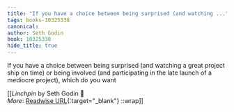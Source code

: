 ```yaml
---
title: "If you have a choice between being surprised (and watching ..."
tags: books-10325338
canonical: 
author: Seth Godin
book: 10325338
hide_title: true
---
```


If you have a choice between being surprised (and watching a great project ship on time) or being involved (and participating in the late launch of a mediocre project), which do you want


[[<cite>_Linchpin_</cite> by Seth Godin 📕<br>
_More_: [Readwise URL](https://readwise.io/open/210672365){:target="_blank"}
::wrap]]